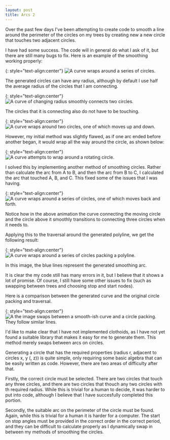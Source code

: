 ```yaml
---
layout: post
title: Arcs 2
---
```


Over the past few days I've been attempting to create code to smooth a line around the perimeter of the circles on my trees by creating new a new circle that touches two adjacent circles.

I have had some success. The code will in general do what I ask of it, but there are still many bugs to fix. Here is an example of the smoothing working properly:

{: style="text-align:center"}
![A curve wraps around a series of circles.](https://raw.githubusercontent.com/MichaelMBradley/Detailing/gh-pages/_assets/05-20/SmoothCircles.png)

The generated circles can have any radius, although by default I use half the average radius of the circles that I am connecting.

{: style="text-align:center"}
![A curve of changing radius smoothly connects two circles.](https://raw.githubusercontent.com/MichaelMBradley/Detailing/gh-pages/_assets/05-20/SmoothMovement.gif)

The circles that it is connecting also do not have to be touching.

{: style="text-align:center"}
![A curve wraps around two circles, one of which moves up and down.](https://raw.githubusercontent.com/MichaelMBradley/Detailing/gh-pages/_assets/05-20/StableMoving.gif)

However, my initial method was slightly flawed, as if one arc ended before another began, it would wrap all the way around the circle, as shown below:

{: style="text-align:center"}
![A curve attempts to wrap around a rotating circle.](https://raw.githubusercontent.com/MichaelMBradley/Detailing/gh-pages/_assets/05-20/RotatingError.gif)

I solved this by implementing another method of smoothing circles. Rather than calculate the arc from A to B, and then the arc from B to C, I calculated the arc that touched A, B, and C. This fixed some of the issues that I was having.

{: style="text-align:center"}
![A curve wraps around a series of circles, one of which moves back and forth.](https://raw.githubusercontent.com/MichaelMBradley/Detailing/gh-pages/_assets/05-20/SmoothTransition.gif)

Notice how in the above animation the curve connecting the moving circle and the circle above it smoothly transitions to connecting three circles when it needs to.

Applying this to the traversal around the generated polyline, we get the following result:

{: style="text-align:center"}
![A curve wraps around a series of circles packing a polyline.](https://raw.githubusercontent.com/MichaelMBradley/Detailing/gh-pages/_assets/05-20/SmoothTraversal.png)

In this image, the blue lines represent the generated smoothing arc.

It is clear the my code still has many errors in it, but I believe that it shows a lot of promise. Of course, I still have some other issues to fix (such as swapping between trees and choosing stop and start nodes).

Here is a comparison between the generated curve and the original circle packing and traversal.

{: style="text-align:center"}
![A the image swaps between a smooth-ish curve and a circle packing. They follow similar lines.](https://raw.githubusercontent.com/MichaelMBradley/Detailing/gh-pages/_assets/05-20/Comparison.gif)

I'd like to make clear that I have not implemented clothoids, as I have not yet found a suitable library that makes it easy for me to generate them. This method merely swaps between arcs on circles.

Generating a circle that has the required properties (radius r, adjacent to circles x, y (, z)) is quite simple, only requiring some basic algebra that can be easily written as code. However, there are two areas of difficulty after that.

Firstly, the correct circle must be selected. There are two circles that touch any three circles, and there are two circles that thouch any two circles with th required radius. While this is trivial for a human to decide, it was harder to put into code, although I believe that I have succesfully completed this portion.

Secondly, the suitable arc on the perimeter of the circle must be found. Again, while this is trivial for a human it is harder for a computer. The start on stop angles must be provided in the correct order in the correct period, and they can be difficult to calculate properly as I dynamically swap in between my methods of smoothing the circles.
